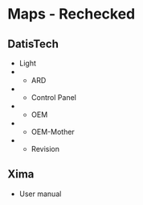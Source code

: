 # Maps - Rechecked
  
  

 ## DatisTech
- Light
-  - ARD
 -  - Control Panel
-  - OEM
-  - OEM-Mother
-  - Revision
## Xima
- User manual
